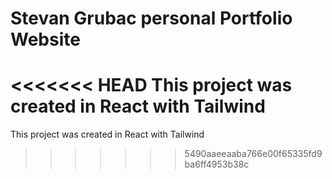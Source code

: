 # Stevan Grubac personal Portfolio Website
<<<<<<< HEAD
This project was created in React with Tailwind 
=======
This project was created in React with Tailwind 


>>>>>>> 5490aaeeaaba766e00f65335fd9ba6ff4953b38c
